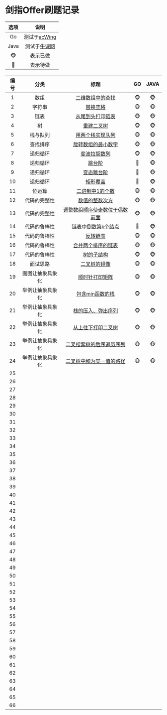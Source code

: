 # 剑指Offer刷题记录

|选项|说明|
|:--:|:--:|
|Go|测试于[acWing](https://acwing.com)|
|Java|测试于[牛课网](https://www.nowcoder.com/)|
|:monkey_face:|表示已做|
|:see_no_evil:|表示待做|



| 编号 | 分类 |       标题       |  GO   | JAVA |
| :--: | :--: | :--------------: | :---: | :--: |
|  1   | 数组 | [二维数组中的查找](1.[数组]二维数组中的查找.md) | :monkey_face: | :monkey_face: |
| 2 | 字符串 | [替换空格](2.[字符串]替换空格.md) | :monkey_face: | :monkey_face: |
| 3 | 链表 | [从尾到头打印链表](3.[链表]从尾到头打印链表.md) | :monkey_face: | :monkey_face: |
| 4 | 树 | [重建二叉树](4.[树]重建二叉树.md) | :monkey_face: | :monkey_face: |
| 5 | 栈与队列 | [用两个栈实现队列](5.[栈与队列]用两个栈实现队列.md) | :monkey_face: | :monkey_face: |
| 6 | 查找排序 | [旋转数组的最小数字](6.[查找排序]旋转数组的最小数字.md) | :monkey_face: | :monkey_face: |
| 7 | 递归循环 | [斐波拉契数列](7.[递归循环]斐波拉契数列.md) | :monkey_face: | :monkey_face: |
| 8 | 递归循环 | [跳台阶](8.[递归循环]跳台阶.md) | :see_no_evil: | :monkey_face: |
| 9 | 递归循环 | [变态跳台阶](9.[递归循环]变态跳台阶.md) | :see_no_evil: | :monkey_face: |
| 10 | 递归循环 | [矩形覆盖](10.[递归循环]矩形覆盖.md) | :see_no_evil: | :monkey_face: |
| 11 | 位运算 | [二进制中1的个数](11.[位运算]二进制中1的个数.md) | :monkey_face: | :monkey_face: |
| 12 | 代码的完整性 | [数值的整数次方](12.[代码的完整性]数值的整数次方.md) | :monkey_face: | :monkey_face: |
| 13 | 代码的完整性 | [调整数组顺序使奇数位于偶数前面](13.[代码的完整性]调整数组顺序使奇数位于偶数前面.md) | :monkey_face: | :monkey_face: |
| 14 | 代码的鲁棒性 | [链表中倒数第k个结点](14.[代码的鲁棒性]链表中倒数第k个结点.md) | :see_no_evil: | :monkey_face: |
| 15 | 代码的鲁棒性 | [反转链表](15.[代码的鲁棒性]反转链表.md) | :monkey_face: | :monkey_face: |
| 16 | 代码的鲁棒性 | [合并两个排序的链表](16.[代码的鲁棒性]合并两个排序的链表.md) | :monkey_face: | :monkey_face: |
| 17 | 代码的鲁棒性 | [树的子结构](17.[代码的鲁棒性]树的子结构.md) | :monkey_face: | :monkey_face: |
| 18 | 面试思路 | [二叉树的镜像](18.[面试思路]二叉树的镜像.md) | :monkey_face: | :monkey_face: |
| 19 | 画图让抽象具象化 | [顺时针打印矩阵](19.[画图让抽象具象化]顺时针打印矩阵.md) | :monkey_face: | :monkey_face: |
| 20 | 举例让抽象具象化 | [包含min函数的栈](20.[举例让抽象具象化]包含min函数的栈.md) | :monkey_face: | :monkey_face: |
| 21 | 举例让抽象具象化 | [栈的压入、弹出序列](21.[举例让抽象具象化]栈的压入、弹出序列.md) | :monkey_face: | :monkey_face: |
| 22 | 举例让抽象具象化 | [从上往下打印二叉树](22.[举例让抽象具象化]从上往下打印二叉树.md) | :monkey_face: | :monkey_face: |
| 23 | 举例让抽象具象化 | [二叉搜索树的后序遍历序列](23.[举例让抽象具象化]二叉搜索树的后序遍历序列.md) | :monkey_face: | :monkey_face: |
| 24 | 举例让抽象具象化 | [二叉树中和为某一值的路径](24.[举例让抽象具象化]二叉树中和为某一值的路径.md) | :monkey_face: | :monkey_face: |
| 25 |  |  |  |  |
| 26 |  |  |  |  |
| 27 |  |  |  |  |
| 28 |  |  |  |  |
| 29 |  |  |  |  |
| 30 |  |  |  |  |
| 31 |  |  |  |  |
| 32 |  |  |  |  |
| 33 |  |  |  |  |
| 34 |  |  |  |  |
| 35 |  |  |  |  |
| 36 |  |  |  |  |
| 37 |  |  |  |  |
| 38 |  |  |  |  |
| 39 |  |  |  |  |
| 40 |  |  |  |  |
| 41 |  |  |  |  |
| 42 |  |  |  |  |
| 43 |  |  |  |  |
| 44 |  |  |  |  |
| 45 |  |  |  |  |
| 46 |  |  |  |  |
| 47 |  |  |  |  |
| 48 |  |  |  |  |
| 49 |  |  |  |  |
| 50 |  |  |  |  |
| 51 |  |  |  |  |
| 52 |  |  |  |  |
| 53 |  |  |  |  |
| 54 |  |  |  |  |
| 55 |  |  |  |  |
| 56 |  |  |  |  |
| 57 |  |  |  |  |
| 58 |  |  |  |  |
| 59 |  |  |  |  |
| 60 |  |  |  |  |
| 61 |  |  |  |  |
| 62 |  |  |  |  |
| 63 |  |  |  |  |
| 64 |  |  |  |  |
| 65 |  |  |  |  |
| 66 |  |  |  |  |

